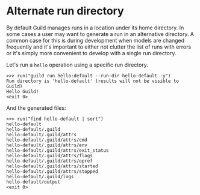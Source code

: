 # Alternate run directory

By default Guild manages runs in a location under its home
directory. In some cases a user may want to generate a run in an
alternative directory. A common case for this is during development
when models are changed frequently and it's important to either not
clutter the list of runs with errors or it's simply more convenient to
develop with a single run directory.

Let's run a `hello` operation using a specific run directory.

    >>> run("guild run hello:default --run-dir hello-default -y")
    Run directory is 'hello-default' (results will not be visible to Guild)
    Hello Guild!
    <exit 0>

And the generated files:

    >>> run("find hello-default | sort")
    hello-default
    hello-default/.guild
    hello-default/.guild/attrs
    hello-default/.guild/attrs/cmd
    hello-default/.guild/attrs/env
    hello-default/.guild/attrs/exit_status
    hello-default/.guild/attrs/flags
    hello-default/.guild/attrs/opref
    hello-default/.guild/attrs/started
    hello-default/.guild/attrs/stopped
    hello-default/.guild/logs
    hello-default/output
    <exit 0>
